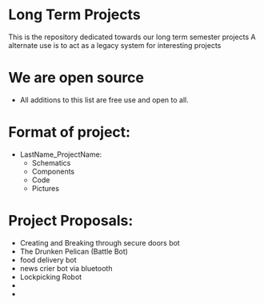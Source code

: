 # Long Term Projects
This is the repository dedicated towards our long term semester projects
A alternate use is to act as a legacy system for interesting projects

# We are open source
  - All additions to this list are free use and open to all.

# Format of project:
  - LastName_ProjectName:
      - Schematics
      - Components
      - Code
      - Pictures

# Project Proposals:
  - Creating and Breaking through secure doors bot
  - The Drunken Pelican (Battle Bot)
  - food delivery bot
  - news crier bot via bluetooth
  - Lockpicking Robot
  - 
  -
